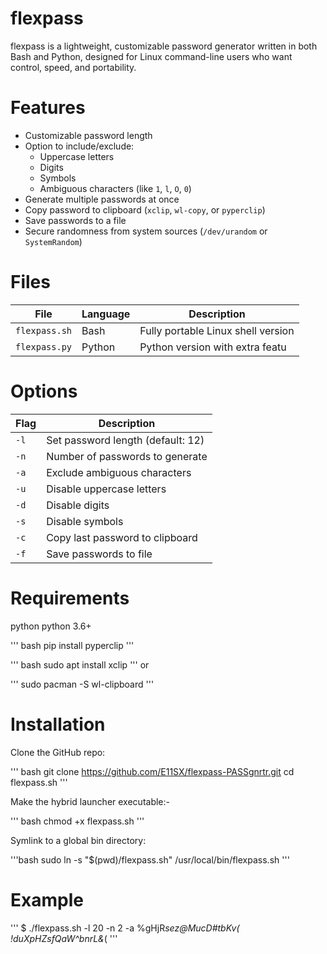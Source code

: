 
# flexpass


flexpass is a lightweight, customizable password generator written in both Bash and Python, designed for Linux command-line users who want control, speed, and portability.


# Features


- Customizable password length
- Option to include/exclude:
  - Uppercase letters
  - Digits
  - Symbols
  - Ambiguous characters (like `1`, `l`, `O`, `0`)
- Generate multiple passwords at once
- Copy password to clipboard (`xclip`, `wl-copy`, or `pyperclip`)
- Save passwords to a file
- Secure randomness from system sources (`/dev/urandom` or `SystemRandom`)


# Files

| File          | Language | Description                         |
|---------------|----------|-------------------------------------|
| `flexpass.sh` | Bash     | Fully portable Linux shell version  |
| `flexpass.py` | Python   | Python version with extra featu


# Options
| Flag | Description                       |
| ---- | --------------------------------- |
| `-l` | Set password length (default: 12) |
| `-n` | Number of passwords to generate   |
| `-a` | Exclude ambiguous characters      |
| `-u` | Disable uppercase letters         |
| `-d` | Disable digits                    |
| `-s` | Disable symbols                   |
| `-c` | Copy last password to clipboard   |
| `-f` | Save passwords to file            |


# Requirements

python
python 3.6+

'''
bash 
pip install pyperclip
'''

'''
bash
sudo apt install xclip
'''
or

'''
sudo pacman -S wl-clipboard
'''

# Installation

Clone the GitHub repo:

'''
bash
git clone https://github.com/E11SX/flexpass-PASSgnrtr.git
cd flexpass.sh
'''

Make the hybrid launcher executable:-

'''
bash
chmod +x flexpass.sh
'''

Symlink to a global bin directory:

'''bash
sudo ln -s "$(pwd)/flexpass.sh" /usr/local/bin/flexpass.sh
'''


# Example

'''
$ ./flexpass.sh -l 20 -n 2 -a
%gHjR*sez@MucD#tbKv(
!duXpHZsfQaW^bnrL&*(
'''

